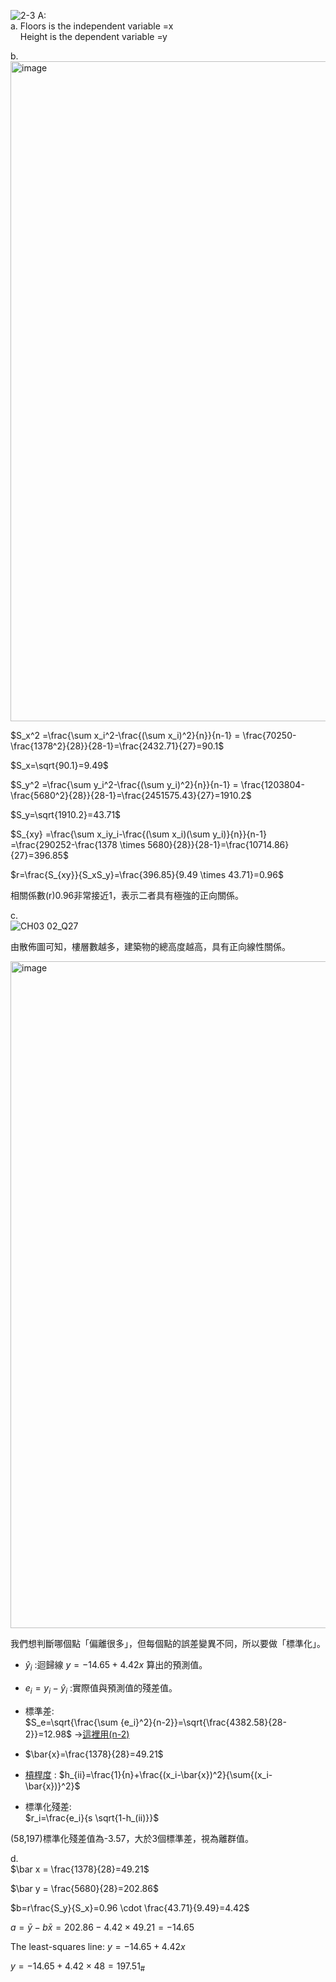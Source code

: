 ![2-3](https://github.com/user-attachments/assets/c4c2d3f2-1bbb-4225-8202-ea33f29d9783)
A:  
a.	Floors is the independent variable =x  
&nbsp;&nbsp;&nbsp;  Height is the dependent variable =y  

b.  
<img width="577" height="1056" alt="image" src="https://github.com/user-attachments/assets/707fdf4c-7401-4a0a-be84-32f9f030c121" />


$S_x^2 =\frac{\sum x_i^2-\frac{(\sum x_i)^2}{n}}{n-1} = \frac{70250-\frac{1378^2}{28}}{28-1}=\frac{2432.71}{27}=90.1$  
  
$S_x=\sqrt{90.1}=9.49$
  
$S_y^2 =\frac{\sum y_i^2-\frac{(\sum y_i)^2}{n}}{n-1} = \frac{1203804-\frac{5680^2}{28}}{28-1}=\frac{2451575.43}{27}=1910.2$  
  
$S_y=\sqrt{1910.2}=43.71$  
  
$S_{xy} =\frac{\sum x_iy_i-\frac{(\sum x_i)(\sum y_i)}{n}}{n-1} =\frac{290252-\frac{1378 \times 5680}{28}}{28-1}=\frac{10714.86}{27}=396.85$  
  
$r=\frac{S_{xy}}{S_xS_y}=\frac{396.85}{9.49 \times 43.71}=0.96$  

相關係數(r)0.96非常接近1，表示二者具有極強的正向關係。

c.  
![CH03 02_Q27](https://github.com/user-attachments/assets/771a695e-41b9-4551-b156-7a9b7cd1bb17)
  
由散佈圖可知，樓層數越多，建築物的總高度越高，具有正向線性關係。  
  
<img width="635" height="1067" alt="image" src="https://github.com/user-attachments/assets/13b0673a-beb5-42c6-b4b8-2ad9813ba695" />

我們想判斷哪個點「偏離很多」，但每個點的誤差變異不同，所以要做「標準化」。  

+ $\hat{y}_i$ :迴歸線 $y=-14.65+4.42x$ 算出的預測值。  
+ $e_i=y_i-\hat{y}_i$ :實際值與預測值的殘差值。
  
+ 標準差:  
$S_e=\sqrt{\frac{\sum {e_i}^2}{n-2}}=\sqrt{\frac{4382.58}{28-2}}=12.98$  →[這裡用(n-2)](https://github.com/user-attachments/assets/cbd52bc0-b11f-47fc-9be2-90dc541c6679)  
  
+ $\bar{x}=\frac{1378}{28}=49.21$  
  
+ [槓桿度](https://github.com/user-attachments/assets/33522f6b-ec05-41c5-8974-e82328b3df2d) :  $h_{ii}=\frac{1}{n}+\frac{(x_i-\bar{x})^2}{\sum{(x_i-\bar{x})}^2}$  

+ 標準化殘差:  
$r_i=\frac{e_i}{s \sqrt{1-h_(ii)}}$

(58,197)標準化殘差值為-3.57，大於3個標準差，視為離群值。  

d.  
$\bar x = \frac{1378}{28}=49.21$  
  
$\bar y = \frac{5680}{28}=202.86$  

$b=r\frac{S_y}{S_x}=0.96 \cdot \frac{43.71}{9.49}=4.42$  
  
$a=\bar y - b \bar x=202.86-4.42 \times 49.21=-14.65$  
  
The least-squares line: $y=-14.65+4.42x$  
  
$y=-14.65+4.42 \times 48=197.51$<sub>#<sub>  
